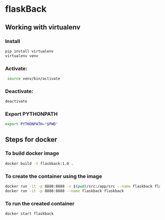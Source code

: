 # flaskBack

## Working with virtualenv

### Install

```bash
pip install virtualenv
virtualenv venv
```

### Activate:

```bash
 source venv/bin/activate
```

### Deactivate:

```bash
deactivate
```

### Export PYTHONPATH

```bash
export PYTHONPATH="$PWD"
```

## Steps for docker

### To build docker image

```bash
docker build -t flaskback:1.0 .
```

### To create the container using the image

```bash
docker run -it -p 8888:8888 -v $(pwd)/src:/app/src --name flaskback flaskback:1.0
docker run -it -p 8888:8888 --name flaskback flaskback
```

### To run the created container

```sh
docker start flaskback
```
